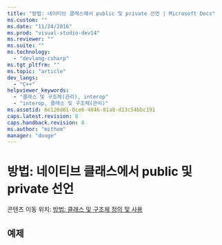 ```yaml
---
title: "방법: 네이티브 클래스에서 public 및 private 선언 | Microsoft Docs"
ms.custom: ""
ms.date: "11/24/2016"
ms.prod: "visual-studio-dev14"
ms.reviewer: ""
ms.suite: ""
ms.technology: 
  - "devlang-csharp"
ms.tgt_pltfrm: ""
ms.topic: "article"
dev_langs: 
  - "C++"
helpviewer_keywords: 
  - "클래스 및 구조체(관리), interop"
  - "interop, 클래스 및 구조체(관리)"
ms.assetid: 6e126d61-0ce6-4846-81a8-d13c54bbc191
caps.latest.revision: 8
caps.handback.revision: 8
ms.author: "mithom"
manager: "douge"
---
```

# 방법: 네이티브 클래스에서 public 및 private 선언
콘텐츠 이동 위치: [방법: 클래스 및 구조체 정의 및 사용](../dotnet/how-to-define-and-consume-classes-and-structs-cpp-cli.md)  
  
## 예제